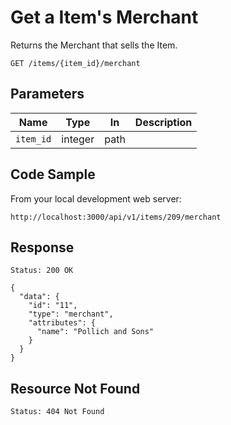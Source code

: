 # Get a Item's Merchant

Returns the Merchant that sells the Item.

```
GET /items/{item_id}/merchant
```


## Parameters

Name            | Type    | In    | Description
----------------|---------|-------|--------------
`item_id`       | integer | path  |


## Code Sample

From your local development web server:

```
http://localhost:3000/api/v1/items/209/merchant
```


## Response

```
Status: 200 OK
```

```
{
  "data": {
    "id": "11",
    "type": "merchant",
    "attributes": {
      "name": "Pollich and Sons"
    }
  }
}
```


## Resource Not Found
```
Status: 404 Not Found
```

